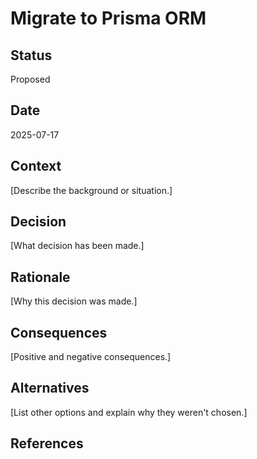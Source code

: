 # Migrate to Prisma ORM

## Status
Proposed

## Date
2025-07-17

## Context
[Describe the background or situation.]

## Decision
[What decision has been made.]

## Rationale
[Why this decision was made.]

## Consequences
[Positive and negative consequences.]

## Alternatives
[List other options and explain why they weren't chosen.]

## References
